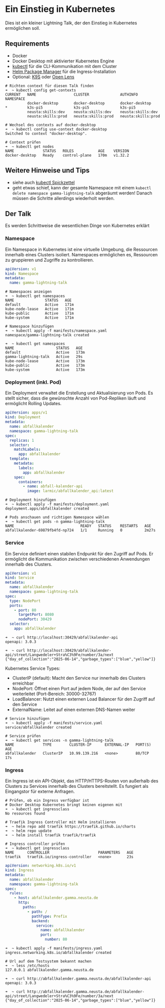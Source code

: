 # Ein Einstieg in Kubernetes

Dies ist ein kleiner Lightning Talk, der den Einstieg in Kubernetes ermöglichen soll.

## Requirements

* Docker
* Docker Desktop mit aktivierter Kubernetes Engine
* [kubectl](https://kubernetes.io/docs/reference/kubectl/) für die CLI-Kommunikation mit dem Cluster
* [Helm Package Manager](https://helm.sh/) für die Ingress-Installation
* Optional: [K9S](https://k9scli.io/) oder [Open Lens](https://github.com/MuhammedKalkan/OpenLens)

```shell
# Richten context für diesen Talk finden
➜  ~ kubectl config get-contexts
CURRENT   NAME                 CLUSTER              AUTHINFO             NAMESPACE
          docker-desktop       docker-desktop       docker-desktop       
*         k3s-pi5              k3s-pi5              k3s-pi5              
          neusta:skills:dev    neusta:skills:dev    neusta:skills:dev    
          neusta:skills:prod   neusta:skills:prod   neusta:skills:prod 

# Wechsel des contexts auf docker-desktop    
➜  ~ kubectl config use-context docker-desktop
Switched to context "docker-desktop".

# Context prüfen
➜  ~ kubectl get nodes                        
NAME             STATUS   ROLES           AGE    VERSION
docker-desktop   Ready    control-plane   170m   v1.32.2
```

## Weitere Hinweise und Tips

* siehe auch [kubectl Spickzettel](https://kubernetes.io/de/docs/reference/kubectl/cheatsheet/)
* geht etwas schief, kann der gesamte Namespace mit einem `kubectl delete namespace gamma-lightning-talk` abgeräumt
  werden! Danach müssen die Schritte allerdings wiederholt werden.

## Der Talk

Es werden Schrittweise die wesentlichen Dinge von Kubernetes erklärt

### Namespace

Ein Namespace in Kubernetes ist eine virtuelle Umgebung, die Ressourcen innerhalb eines Clusters isoliert. Namespaces ermöglichen es, Ressourcen zu gruppieren und Zugriffe zu kontrollieren.

```yaml
apiVersion: v1
kind: Namespace
metadata:
  name: gamma-lightning-talk
```

```shell
# Namespaces anzeigen
➜  ~ kubectl get namespaces
NAME              STATUS   AGE
default           Active   171m
kube-node-lease   Active   171m
kube-public       Active   171m
kube-system       Active   171m

# Namespace hinzufügen
➜  ~ kubectl apply -f manifests/namespace.yaml
namespace/gamma-lightning-talk created

➜  ~ kubectl get namespaces
NAME                   STATUS   AGE
default                Active   173m
gamma-lightning-talk   Active   29s
kube-node-lease        Active   173m
kube-public            Active   173m
kube-system            Active   173m
```

### Deployment (inkl. Pod)

Ein Deployment verwaltet die Erstellung und Aktualisierung von Pods. Es stellt sicher, dass die gewünschte Anzahl von Pod-Repliken läuft und ermöglicht Rolling Updates.

```yaml
apiVersion: apps/v1
kind: Deployment
metadata:
  name: abfallkalender
  namespace: gamma-lightning-talk
spec:
  replicas: 1
  selector:
    matchLabels:
      app: abfallkalender
  template:
    metadata:
      labels:
        app: abfallkalender
    spec:
      containers:
        - name: abfall-kalender-api
          image: larmic/abfallkalender_api:latest
```

```shell
# Deployment hinzufügen
➜  ~ kubectl apply -f manifests/deployment.yaml
deployment.apps/abfallkalender created

# Pods anschauen und richtigen Namespace wählen
➜  ~ kubectl get pods -n gamma-lightning-talk
NAME                              READY   STATUS    RESTARTS   AGE
abfallkalender-69879fb4fd-np724   1/1     Running   0          2m27s
```

### Service

Ein Service definiert einen stabilen Endpunkt für den Zugriff auf Pods. Er ermöglicht die Kommunikation zwischen verschiedenen Anwendungen innerhalb des Clusters.

```yaml
apiVersion: v1
kind: Service
metadata:
  name: abfallkalender
  namespace: gamma-lightning-talk
spec:
  type: NodePort
  ports:
    - port: 80
      targetPort: 8080
      nodePort: 30429
  selector:
    app: abfallkalender
```

```shell
➜  ~ curl http://localhost:30429/abfallkalender-api
openapi: 3.0.3

➜  ~ curl http://localhost:30429/abfallkalender-api/street/Langwedeler+Stra%C3%9Fe/number/3a/next
{"day_of_collection":"2025-06-14","garbage_types":["blue","yellow"]}
```

Kubernetes Service Types:
* ClusterIP (default): Macht den Service nur innerhalb des Clusters erreichbar
* NodePort: Öffnet einen Port auf jedem Node, der auf den Service weiterleitet (Port-Bereich: 30000-32767)
* LoadBalancer: Nutzt einen externen Load Balancer für den Zugriff auf den Service
* ExternalName: Leitet auf einen externen DNS-Namen weiter

```shell
# Service hinzufügen
➜  ~ kubectl apply -f manifests/service.yaml
service/abfallkalender created

# Service prüfen
➜  ~ kubectl get services -n gamma-lightning-talk
NAME             TYPE        CLUSTER-IP      EXTERNAL-IP   PORT(S)   AGE
abfallkalender   ClusterIP   10.99.139.216   <none>        80/TCP    17s
```

### Ingress

Ein Ingress ist ein API-Objekt, das HTTP/HTTPS-Routen von außerhalb des Clusters zu Services innerhalb des Clusters bereitstellt. Es fungiert als Eingangstor für externe Anfragen.

```shell
# Prüfen, ob ein Ingress verfügbar ist
# Docker Desktop Kubernetes bringt keinen eigenen mit
➜  ~ kubectl get ingressclass
No resources found

# Traefik Ingress Controller mit Helm installieren
➜  ~ helm repo add traefik https://traefik.github.io/charts
➜  ~ helm repo update
➜  ~ helm install traefik traefik/traefik

# Ingress controller prüfen
➜  ~ kubectl get ingressclass
NAME      CONTROLLER                      PARAMETERS   AGE
traefik   traefik.io/ingress-controller   <none>       23s
```

```yaml
apiVersion: networking.k8s.io/v1
kind: Ingress
metadata:
  name: abfallkalender
  namespace: gamma-lightning-talk
spec:
  rules:
    - host: abfallkalender.gamma.neusta.de
      http:
        paths:
          - path: /
            pathType: Prefix
            backend:
              service:
                name: abfallkalender
                port:
                  number: 80
```

```shell
➜  ~ kubectl apply -f manifests/ingress.yaml
ingress.networking.k8s.io/abfallkalender created

# Url auf dem Testsystem bekannt machen
➜  ~ less /etc/hosts
127.0.0.1 abfallkalender.gamma.neusta.de
```

```shell
➜  ~ curl http://abfallkalender.gamma.neusta.de/abfallkalender-api
openapi: 3.0.3

➜  ~ curl http://abfallkalender.gamma.neusta.de/abfallkalender-api/street/Langwedeler+Stra%C3%9Fe/number/3a/next
{"day_of_collection":"2025-06-14","garbage_types":["blue","yellow"]}
```